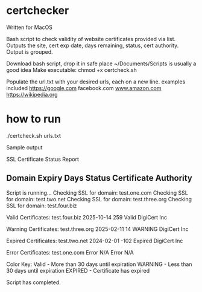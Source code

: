 # certchecker
Written for MacOS

Bash script to check validity of website certificates provided via list. Outputs the site, cert exp date, days remaining, status, cert authority.  Output is grouped.


Download bash script, drop it in safe place ~/Documents/Scripts is usually a good idea
Make executable: chmod +x certcheck.sh

Populate the url.txt with your desired urls, each on a new line.
examples included
https://google.com
facebook.com
www.amazon.com
https://wikipedia.org


# how to run
./certcheck.sh urls.txt

Sample output

SSL Certificate Status Report

Domain                                    Expiry           Days      Status        Certificate Authority              
------------------------------------------------------------------------------------------------------------------------
Script is running...
Checking SSL for domain: test.one.com
Checking SSL for domain: test.two.net
Checking SSL for domain: test.three.org
Checking SSL for domain: test.four.biz


Valid Certificates:
test.four.biz                             2025-10-14       259       Valid         DigiCert Inc                       
                                         

Warning Certificates:
test.three.org                            2025-02-11       14        WARNING       DigiCert Inc                                          

Expired Certificates:
test.two.net                              2024-02-01       -102      Expired       DigiCert Inc 

Error Certificates:
test.one.com                              Error            N/A       Error         N/A                                
                               

Color Key:
Valid - More than 30 days until expiration
WARNING - Less than 30 days until expiration
EXPIRED - Certificate has expired

Script has completed.



